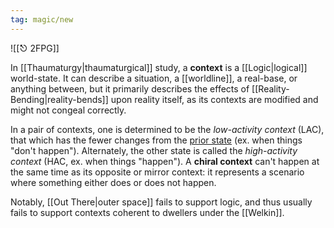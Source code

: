 ```yaml
---
tag: magic/new
---
```

![[⎋ 2FPG]]

In [[Thaumaturgy|thaumaturgical]] study, a **context** is a [[Logic|logical]] world-state. It can describe a situation, a [[worldline]], a real-base, or anything between, but it primarily describes the effects of [[Reality-Bending|reality-bends]] upon reality itself, as its contexts are modified and might not congeal correctly.

In a pair of contexts, one is determined to be the *low-activity context* (LAC), that which has the fewer changes from the [prior state](https://en.wikipedia.org/wiki/Markov_chain) (ex. when things "don't happen"). Alternately, the other state is called the *high-activity context* (HAC, ex. when things "happen"). A **chiral context** can't happen at the same time as its opposite or mirror context: it represents a scenario where something either does or does not happen.

Notably, [[Out There|outer space]] fails to support logic, and thus usually fails to support contexts coherent to dwellers under the [[Welkin]].